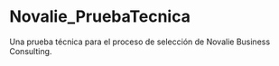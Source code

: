 # Novalie_PruebaTecnica
Una prueba técnica para el proceso de selección de Novalie Business Consulting.
